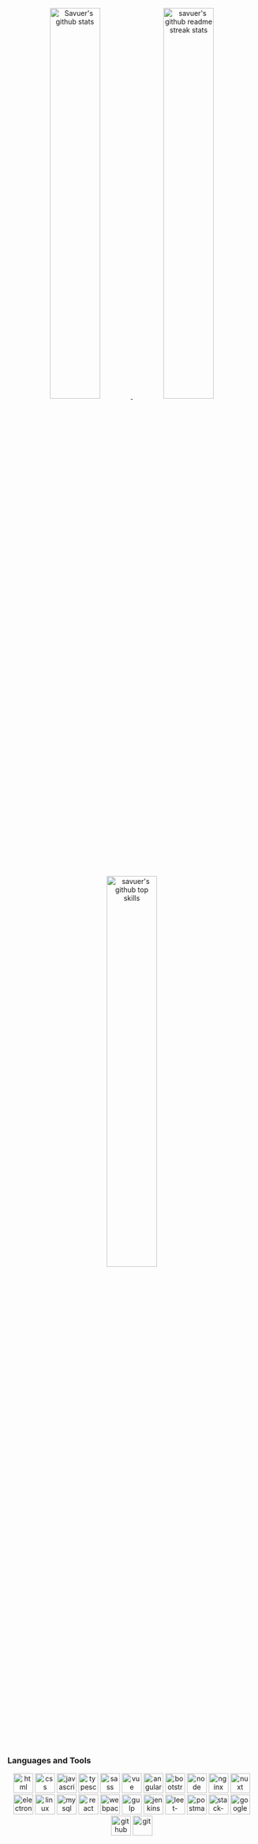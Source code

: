 <p align="center">
	<a href="https://github.com/userakf" target="_blank">
		<img src="https://github-readme-stats.vercel.app/api?username=userakf&theme=dark&show_icons=true" width="45%" alt="Savuer's github stats"/>
	</a>
    <a href="https://github.com/userakf" target="_blank">
		<img src="https://github-readme-streak-stats.herokuapp.com/?user=userakf&theme=dark" width="45%" alt="savuer's github readme streak stats"/>
	</a>
	<a href="https://github.com/userakf" target="_blank">
		<img src="https://github-readme-stats.vercel.app/api/top-langs/?username=userakf&layout=compact&hide=html&theme=highcontrast" width="45%" alt="savuer's github top skills"/>
	</a>
	
</p>

### Languages and Tools
<p align="center">
	<img src=".images/html.svg" width="40" height="40" alt="html" />
	<img src=".images/css.svg" width="40" height="40" alt="css" />
	<img src=".images/javascript.svg" width="40" height="40" alt="javascript" />
	<img src=".images/typescript.svg" width="40" height="40" alt="typescript" />
	<img src=".images/sass.svg" width="40" height="40" alt="sass" />
	<img src=".images/vuejs.svg" width="40" height="40" alt="vue" />
	<img src=".images/angularjs.svg" width="40" height="40" alt="angular" />
	<img src=".images/bootstrap.svg" width="40" height="40" alt="bootstrap" />
	<img src=".images/nodejs.svg" width="40" height="40" alt="node" />
	<img src=".images/nginx.svg" width="40" height="40" alt="nginx" />
	<img src=".images/nuxtjs.svg" width="40" height="40" alt="nuxt" />
	<img src=".images/electron.svg" width="40" height="40" alt="electron" />
	<img src=".images/linux.svg" width="40" height="40" alt="linux" />
	<img src=".images/mysql.svg" width="40" height="40" alt="mysql" />
	<img src=".images/reactjs.svg" width="40" height="40" alt="react" />
	<img src=".images/webpack.svg" width="40" height="40" alt="webpack" />
	<img src=".images/gulp.svg" width="40" height="40" alt="gulp" />
	<img src=".images/jenkins.svg" width="40" height="40" alt="jenkins" />
	<img src=".images/leet-code.svg" width="40" height="40" alt="leet-code" />
	<img src=".images/postman.svg" width="40" height="40" alt="postman" />
	<img src=".images/stack-overflow.svg" width="40" height="40" alt="stack-overflow" />
	<img src=".images/google.svg" width="40" height="40" alt="google" />
	<img src=".images/github.svg" width="40" height="40" alt="github" />
	<img src=".images/git.svg" width="40" height="40" alt="git" />
</p>